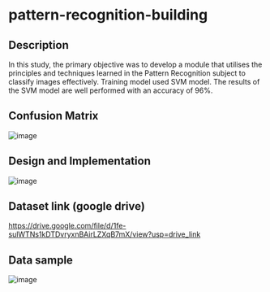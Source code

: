 # pattern-recognition-building

## Description
In this study, the primary objective was to develop a module that utilises the principles and techniques learned in the Pattern Recognition subject to classify images effectively. Training model used SVM model.
The results of the SVM model are well performed with an accuracy of 96%.

## Confusion Matrix
![image](https://github.com/esmond09/pattern-recognition-building/assets/130723274/1d6f9be6-8b2f-4931-b2cc-7f7cb15d6c20)


## Design and Implementation
![image](https://github.com/esmond09/pattern-recognition-building/assets/130723274/dcbb60c9-1114-4019-a86b-f0d5b6a8f787)


## Dataset link (google drive)
https://drive.google.com/file/d/1fe-sulWTNs1kDTDvryxnBAirLZXqB7mX/view?usp=drive_link

## Data sample
![image](https://github.com/esmond09/pattern-recognition-building/assets/130723274/06181e42-6265-4b0e-8ecf-12fef7628e05)

